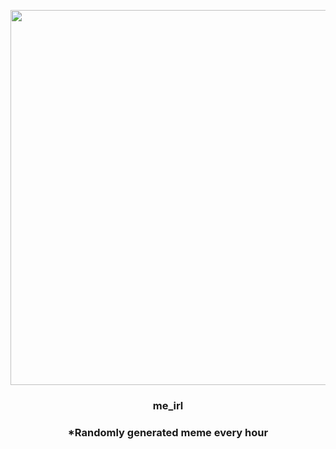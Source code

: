 <p align="center">
        <img src="https://i.redd.it/8c0cfjufx7291.jpg" width="600" height="600">
        </p>
        <h3 align="center">me_irl</h3>
        <h3 align="center">*Randomly generated meme every hour</h3>
    